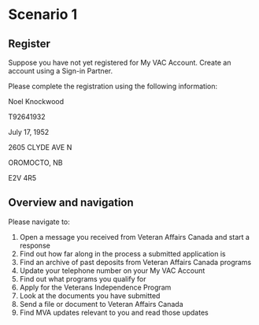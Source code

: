 # Scenario 1

## Register 

Suppose you have not yet registered for My VAC Account. 
Create an account using a Sign-in Partner.

Please complete the registration using the following information:

Noel Knockwood

T92641932

July 17, 1952


2605 CLYDE AVE N 

OROMOCTO, NB

E2V 4R5


## Overview and navigation

Please navigate to:

1. Open a message you received from Veteran Affairs Canada and start a response
2. Find out how far along in the process a submitted application is
3. Find an archive of past deposits from Veteran Affairs Canada programs
4. Update your telephone number on your My VAC Account
5. Find out what programs you qualify for
6. Apply for the Veterans Independence Program
7. Look at the documents you have submitted
8. Send a file or document to Veteran Affairs Canada
9. Find MVA updates relevant to you and read those updates